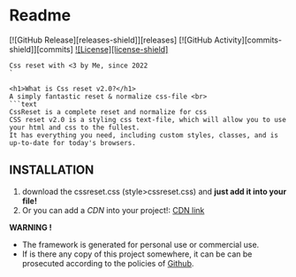 # Readme

[![GitHub Release][releases-shield]][releases]
[![GitHub Activity][commits-shield]][commits]
[![License][license-shield]](LICENSE.md)

```text 
Css reset with <3 by Me, since 2022 
`

<h1>What is Css reset v2.0?</h1>
A simply fantastic reset & normalize css-file <br>
```text
CssReset is a complete reset and normalize for css 
CSS reset v2.0 is a styling css text-file, which will allow you to use your html and css to the fullest. 
It has everything you need, including custom styles, classes, and is up-to-date for today's browsers.
```

## INSTALLATION

1. download the cssreset.css (style>cssreset.css) and <strong>just add it into your file!</strong>
2. Or you can add a *CDN* into your project!:  [CDN link](https://www.cssreset.tk/assets/reset.css) <br>

**WARNING !**
- The framework is generated for personal use or commercial use. 
- If is there any copy of this project somewhere, it can be can be prosecuted according to the policies of [Github](https://github.com/about/developer-policy/).
